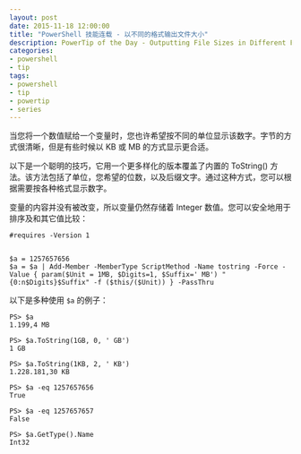 ```yaml
---
layout: post
date: 2015-11-18 12:00:00
title: "PowerShell 技能连载 - 以不同的格式输出文件大小"
description: PowerTip of the Day - Outputting File Sizes in Different Formats
categories:
- powershell
- tip
tags:
- powershell
- tip
- powertip
- series
---
```

当您将一个数值赋给一个变量时，您也许希望按不同的单位显示该数字。字节的方式很清晰，但是有些时候以 KB 或 MB 的方式显示更合适。

以下是一个聪明的技巧，它用一个更多样化的版本覆盖了内置的 ToString() 方法。该方法包括了单位，您希望的位数，以及后缀文字。通过这种方式，您可以根据需要按各种格式显示数字。

变量的内容并没有被改变，所以变量仍然存储着 Integer 数值。您可以安全地用于排序及和其它值比较：

    #requires -Version 1


    $a = 1257657656
    $a = $a | Add-Member -MemberType ScriptMethod -Name tostring -Force -Value { param($Unit = 1MB, $Digits=1, $Suffix=' MB') "{0:n$Digits}$Suffix" -f ($this/($Unit)) } -PassThru

以下是多种使用 `$a` 的例子：

    PS> $a
    1.199,4 MB

    PS> $a.ToString(1GB, 0, ' GB')
    1 GB

    PS> $a.ToString(1KB, 2, ' KB')
    1.228.181,30 KB

    PS> $a -eq 1257657656
    True

    PS> $a -eq 1257657657
    False

    PS> $a.GetType().Name
    Int32

<!--本文国际来源：[Outputting File Sizes in Different Formats](http://community.idera.com/powershell/powertips/b/tips/posts/outputting-file-sizes-in-different-formats)-->
